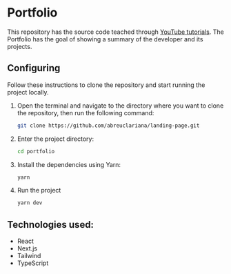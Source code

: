 # Portfolio

This repository has the source code teached through [YouTube tutorials](https://www.youtube.com/watch?v=nnL2PRIpOEs&list=PL8YNlUoOZkkZfjIZTIID5klC---7k_2T2&pp=gAQBiAQB). 
The Portfolio has the goal of showing a summary of the developer and its projects.

## Configuring
Follow these instructions to clone the repository and start running the project locally.

1. Open the terminal and navigate to the directory where you want to clone the repository, then run the following command:
    ```bash
    git clone https://github.com/abreuclariana/landing-page.git
    ```
   
2. Enter the project directory:
    ```bash
    cd portfolio
    ```
3. Install the dependencies using Yarn:
    ```bash
    yarn
    ```
4. Run the project
    ```bash
    yarn dev
    ```

## Technologies used:
- React
- Next.js
- Tailwind
- TypeScript



